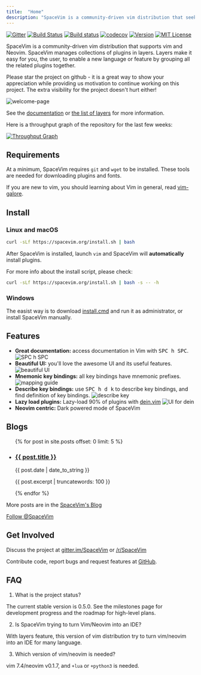 ```yaml
---
title:  "Home"
description: "SpaceVim is a community-driven vim distribution that seeks to provide layer feature."
---
```


[![Gitter](https://badges.gitter.im/SpaceVim/SpaceVim.svg)](https://gitter.im/SpaceVim/SpaceVim)
[![Build Status](https://travis-ci.org/SpaceVim/SpaceVim.svg?branch=dev)](https://travis-ci.org/SpaceVim/SpaceVim)
[![Build status](https://ci.appveyor.com/api/projects/status/eh3t5oph70abp665/branch/dev?svg=true)](https://ci.appveyor.com/project/wsdjeg/spacevim/branch/dev)
[![codecov](https://codecov.io/gh/SpaceVim/SpaceVim/branch/dev/graph/badge.svg)](https://codecov.io/gh/SpaceVim/SpaceVim/branch/dev)
[![Version](https://img.shields.io/badge/version-0.6.0--dev-FF00CC.svg)](https://github.com/SpaceVim/SpaceVim/releases/tag/0.5.0)
[![MIT License](https://img.shields.io/badge/license-MIT-blue.svg)](https://github.com/SpaceVim/SpaceVim/blob/dev/LICENSE)

SpaceVim is a community-driven vim distribution that supports vim and Neovim.  SpaceVim manages collections of plugins in layers.  Layers make it easy for you, the user, to enable a new language or feature by grouping all the related plugins together.

Please star the project on github - it is a great way to show your appreciation while providing us motivation to continue working on this project.  The extra visibility for the project doesn't hurt either!

![welcome-page](https://user-images.githubusercontent.com/13142418/33793078-3446cb6e-dc76-11e7-9998-376a355557a4.png)

See the [documentation](https://spacevim.org/documentation) or [the list of layers](http://spacevim.org/layers/) for more information.

Here is a throughput graph of the repository for the last few weeks:

[![Throughput Graph](https://graphs.waffle.io/SpaceVim/SpaceVim/throughput.svg)](https://waffle.io/SpaceVim/SpaceVim/metrics/throughput)

## Requirements

At a minimum, SpaceVim requires `git` and `wget` to be installed. These tools are needed for downloading plugins and fonts.

If you are new to vim, you should learning about Vim in general, read [vim-galore](https://github.com/mhinz/vim-galore).

## Install

### Linux and macOS

```bash
curl -sLf https://spacevim.org/install.sh | bash
```

After SpaceVim is installed, launch `vim` and SpaceVim will **automatically** install plugins.

For more info about the install script, please check:

```bash
curl -sLf https://spacevim.org/install.sh | bash -s -- -h
```

### Windows

The easist way is to download [install.cmd](https://spacevim.org/install.cmd) and run it as administrator, or install SpaceVim manually.

## Features

- **Great documentation:** access documentation in Vim with <kbd>SPC h SPC</kbd>.
  ![SPC h SPC](https://user-images.githubusercontent.com/13142418/31620230-48b53eea-b2c9-11e7-90d0-b717878875d4.gif)
- **Beautiful UI:** you'll love the awesome UI and its useful features.
  ![beautiful UI](https://user-images.githubusercontent.com/13142418/33804722-bc241f50-dd70-11e7-8dd8-b45827c0019c.png)
- **Mnemonic key bindings:** all key bindings have mnemonic prefixes.
  ![mapping guide](https://user-images.githubusercontent.com/13142418/31550099-c8173ff8-b062-11e7-967e-6378a9c3b467.gif)
- **Describe key bindings:** use <kbd>SPC h d k</kbd> to describe key bindings, and find definition of key bindings.
  ![describe key](https://user-images.githubusercontent.com/13142418/33804739-52dbc498-dd71-11e7-97e5-ed0fa6ec1719.gif)
- **Lazy load plugins:** Lazy-load 90% of plugins with [dein.vim](https://github.com/Shougo/dein.vim)
  ![UI for dein](https://user-images.githubusercontent.com/13142418/31309093-36c01150-abb3-11e7-836c-3ad406bdd71a.gif)
- **Neovim centric:** Dark powered mode of SpaceVim

## Blogs

<ul>
    {% for post in site.posts offset: 0 limit: 5  %}
            <li>
               <h3><a href="{{ post.url }}">{{ post.title }}</a></h3>
               <span class="post-date">{{ post.date | date_to_string }}</span>
               <p>{{ post.excerpt | truncatewords: 100 }}</p>
            </li>
    {% endfor %}
</ul>

More posts are in the [SpaceVim's Blog](https://spacevim.org/blog/)

[Follow @SpaceVim](https://twitter.com/SpaceVim) 

## Get Involved

Discuss the project at [gitter.im/SpaceVim](https://gitter.im/SpaceVim/SpaceVim) or [/r/SpaceVim](https://www.reddit.com/r/SpaceVim/)

Contribute code, report bugs and request features at [GitHub](https://github.com/SpaceVim/SpaceVim). 

## FAQ

1. What is the project status?

The current stable version is 0.5.0. See the milestones page for development progress and the roadmap for high-level plans.

2. Is SpaceVim trying to turn Vim/Neovim into an IDE?

With layers feature, this version of vim distribution try to turn vim/neovim into an IDE for many language.

3. Which version of vim/neovim is needed?

vim 7.4/neovim v0.1.7, and `+lua` or `+python3` is needed.

